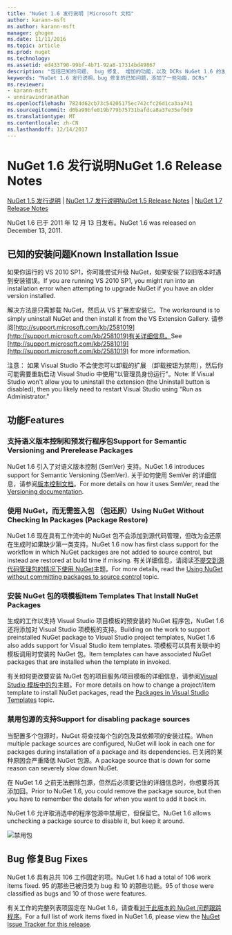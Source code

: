 ```yaml
---
title: "NuGet 1.6 发行说明 |Microsoft 文档"
author: karann-msft
ms.author: karann-msft
manager: ghogen
ms.date: 11/11/2016
ms.topic: article
ms.prod: nuget
ms.technology: 
ms.assetid: ed433790-99bf-4b71-92a8-17314bd49867
description: "包括已知的问题、 bug 修复、 增加的功能，以及 DCRs NuGet 1.6 的发行说明。"
keywords: "NuGet 1.6 发行说明，bug 修复的已知问题，添加了一些功能，DCRs"
ms.reviewer:
- karann-msft
- unniravindranathan
ms.openlocfilehash: 7824d62cb73c54205175ec742cfc26d1ca3aa741
ms.sourcegitcommit: d0ba99bfe019b779b75731bafdca8a37e35ef0d9
ms.translationtype: MT
ms.contentlocale: zh-CN
ms.lasthandoff: 12/14/2017
---
```

 # <a name="nuget-16-release-notes"></a><span data-ttu-id="eaf2d-104">NuGet 1.6 发行说明</span><span class="sxs-lookup"><span data-stu-id="eaf2d-104">NuGet 1.6 Release Notes</span></span>

<span data-ttu-id="eaf2d-105">[NuGet 1.5 发行说明](../release-notes/nuget-1.5.md) | [NuGet 1.7 发行说明](../release-notes/nuget-1.7.md)</span><span class="sxs-lookup"><span data-stu-id="eaf2d-105">[NuGet 1.5 Release Notes](../release-notes/nuget-1.5.md) | [NuGet 1.7 Release Notes](../release-notes/nuget-1.7.md)</span></span>

<span data-ttu-id="eaf2d-106">NuGet 1.6 已于 2011 年 12 月 13 日发布。</span><span class="sxs-lookup"><span data-stu-id="eaf2d-106">NuGet 1.6 was released on December 13, 2011.</span></span>

## <a name="known-installation-issue"></a><span data-ttu-id="eaf2d-107">已知的安装问题</span><span class="sxs-lookup"><span data-stu-id="eaf2d-107">Known Installation Issue</span></span>
<span data-ttu-id="eaf2d-108">如果你运行的 VS 2010 SP1，你可能尝试升级 NuGet，如果安装了较旧版本时遇到安装错误。</span><span class="sxs-lookup"><span data-stu-id="eaf2d-108">If you are running VS 2010 SP1, you might run into an installation error when attempting to upgrade NuGet if you have an older version installed.</span></span>

<span data-ttu-id="eaf2d-109">解决方法是只需卸载 NuGet，然后从 VS 扩展库安装它。</span><span class="sxs-lookup"><span data-stu-id="eaf2d-109">The workaround is to simply uninstall NuGet and then install it from the VS Extension Gallery.</span></span>  <span data-ttu-id="eaf2d-110">请参阅[http://support.microsoft.com/kb/2581019](http://support.microsoft.com/kb/2581019)有关详细信息。</span><span class="sxs-lookup"><span data-stu-id="eaf2d-110">See [http://support.microsoft.com/kb/2581019](http://support.microsoft.com/kb/2581019) for more information.</span></span>

<span data-ttu-id="eaf2d-111">注意： 如果 Visual Studio 不会使您可以卸载的扩展 （卸载按钮为禁用），然后你可能需要重新启动 Visual Studio 中使用"以管理员身份运行"。</span><span class="sxs-lookup"><span data-stu-id="eaf2d-111">Note: If Visual Studio won't allow you to uninstall the extension (the Uninstall button is disabled), then you likely need to restart Visual Studio using "Run as Administrator."</span></span>

## <a name="features"></a><span data-ttu-id="eaf2d-112">功能</span><span class="sxs-lookup"><span data-stu-id="eaf2d-112">Features</span></span>

### <a name="support-for-semantic-versioning-and-prerelease-packages"></a><span data-ttu-id="eaf2d-113">支持语义版本控制和预发行程序包</span><span class="sxs-lookup"><span data-stu-id="eaf2d-113">Support for Semantic Versioning and Prerelease Packages</span></span>
<span data-ttu-id="eaf2d-114">NuGet 1.6 引入了对语义版本控制 (SemVer) 支持。</span><span class="sxs-lookup"><span data-stu-id="eaf2d-114">NuGet 1.6 introduces support for Semantic Versioning (SemVer).</span></span> <span data-ttu-id="eaf2d-115">关于如何使用 SemVer 的详细信息，请参阅[版本控制文档](../create-packages/prerelease-packages.md)。</span><span class="sxs-lookup"><span data-stu-id="eaf2d-115">For more details on how it uses SemVer, read the [Versioning documentation](../create-packages/prerelease-packages.md).</span></span>

### <a name="using-nuget-without-checking-in-packages-package-restore"></a><span data-ttu-id="eaf2d-116">使用 NuGet，而无需签入包 （包还原）</span><span class="sxs-lookup"><span data-stu-id="eaf2d-116">Using NuGet Without Checking In Packages (Package Restore)</span></span>
<span data-ttu-id="eaf2d-117">NuGet 1.6 现在具有工作流中的 NuGet 包不会添加到源代码管理，但改为会还原在生成时如果缺少第一类支持。</span><span class="sxs-lookup"><span data-stu-id="eaf2d-117">NuGet 1.6 now has first class support for the workflow in which NuGet packages are not added to source control, but instead are restored at build time if missing.</span></span> <span data-ttu-id="eaf2d-118">有关详细信息，请阅读[不提交到源代码管理包的情况下使用 NuGet](../consume-packages/packages-and-source-control.md)主题。</span><span class="sxs-lookup"><span data-stu-id="eaf2d-118">For more details, read the [Using NuGet without committing packages to source control](../consume-packages/packages-and-source-control.md) topic.</span></span>

### <a name="item-templates-that-install-nuget-packages"></a><span data-ttu-id="eaf2d-119">安装 NuGet 包的项模板</span><span class="sxs-lookup"><span data-stu-id="eaf2d-119">Item Templates That Install NuGet Packages</span></span>
<span data-ttu-id="eaf2d-120">生成的工作以支持 Visual Studio 项目模板的预安装的 NuGet 程序包，NuGet 1.6 还将添加对 Visual Studio 项模板的支持。</span><span class="sxs-lookup"><span data-stu-id="eaf2d-120">Building on the work to support preinstalled NuGet package to Visual Studio project templates, NuGet 1.6 also adds support for Visual Studio item templates.</span></span> <span data-ttu-id="eaf2d-121">项模板可以具有关联中的模板调用时安装的 NuGet 包。</span><span class="sxs-lookup"><span data-stu-id="eaf2d-121">Item templates can have associated NuGet packages that are installed when the template in invoked.</span></span>

<span data-ttu-id="eaf2d-122">有关如何更改要安装 NuGet 包的项目服务/项目模板的详细信息，请参阅[Visual Studio 模板中的包](../visual-studio-extensibility/visual-studio-templates.md)主题。</span><span class="sxs-lookup"><span data-stu-id="eaf2d-122">For more details on how to change a project/item template to install NuGet packages, read the [Packages in Visual Studio Templates](../visual-studio-extensibility/visual-studio-templates.md) topic.</span></span>

### <a name="support-for-disabling-package-sources"></a><span data-ttu-id="eaf2d-123">禁用包源的支持</span><span class="sxs-lookup"><span data-stu-id="eaf2d-123">Support for disabling package sources</span></span>
<span data-ttu-id="eaf2d-124">当配置多个包源时，NuGet 将查找每个包的包及其依赖项的安装过程。</span><span class="sxs-lookup"><span data-stu-id="eaf2d-124">When multiple package sources are configured, NuGet will look in each one for packages during installation of a package and its dependencies.</span></span> <span data-ttu-id="eaf2d-125">已关闭的某种原因会严重降低 NuGet 包源。</span><span class="sxs-lookup"><span data-stu-id="eaf2d-125">A package source that is down for some reason can severely slow down NuGet.</span></span>

<span data-ttu-id="eaf2d-126">在 NuGet 1.6 之前无法删除包源，但然后必须要记住的详细信息时，你想要将其添加回。</span><span class="sxs-lookup"><span data-stu-id="eaf2d-126">Prior to NuGet 1.6, you could remove the package source, but then you have to remember the details for when you want to add it back in.</span></span>

<span data-ttu-id="eaf2d-127">NuGet 1.6 允许取消选中的程序包源中禁用它，但保留它。</span><span class="sxs-lookup"><span data-stu-id="eaf2d-127">NuGet 1.6 allows unchecking a package source to disable it, but keep it around.</span></span>

![禁用包](./media/package-source-with-disabled-source.png)

## <a name="bug-fixes"></a><span data-ttu-id="eaf2d-129">Bug 修复</span><span class="sxs-lookup"><span data-stu-id="eaf2d-129">Bug Fixes</span></span>
<span data-ttu-id="eaf2d-130">NuGet 1.6 具有总共 106 工作固定的项。</span><span class="sxs-lookup"><span data-stu-id="eaf2d-130">NuGet 1.6 had a total of 106 work items fixed.</span></span> <span data-ttu-id="eaf2d-131">95 的那些已被归类为 bug 和 10 的那些功能。</span><span class="sxs-lookup"><span data-stu-id="eaf2d-131">95 of those were classified as bugs and 10 of those were features.</span></span>

<span data-ttu-id="eaf2d-132">有关工作的完整列表项固定在 NuGet 1.6，请查看[对于此版本的 NuGet 问题跟踪程序](http://nuget.codeplex.com/workitem/list/advanced?keyword=&status=Closed&type=All&priority=All&release=NuGet%201.6&assignedTo=All&component=All&sortField=Votes&sortDirection=Descending&page=0)。</span><span class="sxs-lookup"><span data-stu-id="eaf2d-132">For a full list of work items fixed in NuGet 1.6, please view the [NuGet Issue Tracker for this release](http://nuget.codeplex.com/workitem/list/advanced?keyword=&status=Closed&type=All&priority=All&release=NuGet%201.6&assignedTo=All&component=All&sortField=Votes&sortDirection=Descending&page=0).</span></span>
